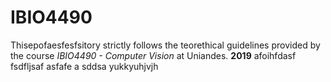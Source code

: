 # IBIO4490
Thisepofaesfesfsitory strictly follows the teorethical guidelines provided by the course *IBIO4490 - Computer Vision* at Uniandes. **2019**
afoihfdasf
fsdfljsaf
asfafe
a
sddsa
yukkyuhjvjh
